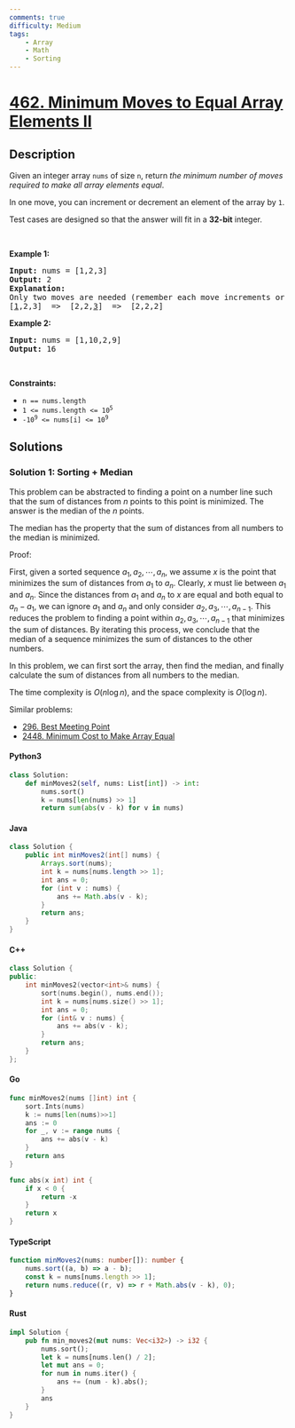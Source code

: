 ```yaml
---
comments: true
difficulty: Medium
tags:
    - Array
    - Math
    - Sorting
---
```


<!-- problem:start -->

# [462. Minimum Moves to Equal Array Elements II](https://leetcode.com/problems/minimum-moves-to-equal-array-elements-ii)

## Description

<!-- description:start -->

<p>Given an integer array <code>nums</code> of size <code>n</code>, return <em>the minimum number of moves required to make all array elements equal</em>.</p>

<p>In one move, you can increment or decrement an element of the array by <code>1</code>.</p>

<p>Test cases are designed so that the answer will fit in a <strong>32-bit</strong> integer.</p>

<p>&nbsp;</p>
<p><strong class="example">Example 1:</strong></p>

<pre>
<strong>Input:</strong> nums = [1,2,3]
<strong>Output:</strong> 2
<strong>Explanation:</strong>
Only two moves are needed (remember each move increments or decrements one element):
[<u>1</u>,2,3]  =&gt;  [2,2,<u>3</u>]  =&gt;  [2,2,2]
</pre>

<p><strong class="example">Example 2:</strong></p>

<pre>
<strong>Input:</strong> nums = [1,10,2,9]
<strong>Output:</strong> 16
</pre>

<p>&nbsp;</p>
<p><strong>Constraints:</strong></p>

<ul>
	<li><code>n == nums.length</code></li>
	<li><code>1 &lt;= nums.length &lt;= 10<sup>5</sup></code></li>
	<li><code>-10<sup>9</sup> &lt;= nums[i] &lt;= 10<sup>9</sup></code></li>
</ul>

<!-- description:end -->

## Solutions

<!-- solution:start -->

### Solution 1: Sorting + Median

This problem can be abstracted to finding a point on a number line such that the sum of distances from $n$ points to this point is minimized. The answer is the median of the $n$ points.

The median has the property that the sum of distances from all numbers to the median is minimized.

Proof:

First, given a sorted sequence $a_1, a_2, \cdots, a_n$, we assume $x$ is the point that minimizes the sum of distances from $a_1$ to $a_n$. Clearly, $x$ must lie between $a_1$ and $a_n$. Since the distances from $a_1$ and $a_n$ to $x$ are equal and both equal to $a_n - a_1$, we can ignore $a_1$ and $a_n$ and only consider $a_2, a_3, \cdots, a_{n-1}$. This reduces the problem to finding a point within $a_2, a_3, \cdots, a_{n-1}$ that minimizes the sum of distances. By iterating this process, we conclude that the median of a sequence minimizes the sum of distances to the other numbers.

In this problem, we can first sort the array, then find the median, and finally calculate the sum of distances from all numbers to the median.

The time complexity is $O(n \log n)$, and the space complexity is $O(\log n)$.

Similar problems:

-   [296. Best Meeting Point](https://github.com/doocs/leetcode/blob/main/solution/0200-0299/0296.Best%20Meeting%20Point/README_EN.md)
-   [2448. Minimum Cost to Make Array Equal](https://github.com/doocs/leetcode/blob/main/solution/2400-2499/2448.Minimum%20Cost%20to%20Make%20Array%20Equal/README_EN.md)

<!-- tabs:start -->

#### Python3

```python
class Solution:
    def minMoves2(self, nums: List[int]) -> int:
        nums.sort()
        k = nums[len(nums) >> 1]
        return sum(abs(v - k) for v in nums)
```

#### Java

```java
class Solution {
    public int minMoves2(int[] nums) {
        Arrays.sort(nums);
        int k = nums[nums.length >> 1];
        int ans = 0;
        for (int v : nums) {
            ans += Math.abs(v - k);
        }
        return ans;
    }
}
```

#### C++

```cpp
class Solution {
public:
    int minMoves2(vector<int>& nums) {
        sort(nums.begin(), nums.end());
        int k = nums[nums.size() >> 1];
        int ans = 0;
        for (int& v : nums) {
            ans += abs(v - k);
        }
        return ans;
    }
};
```

#### Go

```go
func minMoves2(nums []int) int {
	sort.Ints(nums)
	k := nums[len(nums)>>1]
	ans := 0
	for _, v := range nums {
		ans += abs(v - k)
	}
	return ans
}

func abs(x int) int {
	if x < 0 {
		return -x
	}
	return x
}
```

#### TypeScript

```ts
function minMoves2(nums: number[]): number {
    nums.sort((a, b) => a - b);
    const k = nums[nums.length >> 1];
    return nums.reduce((r, v) => r + Math.abs(v - k), 0);
}
```

#### Rust

```rust
impl Solution {
    pub fn min_moves2(mut nums: Vec<i32>) -> i32 {
        nums.sort();
        let k = nums[nums.len() / 2];
        let mut ans = 0;
        for num in nums.iter() {
            ans += (num - k).abs();
        }
        ans
    }
}
```

<!-- tabs:end -->

<!-- solution:end -->

<!-- problem:end -->
